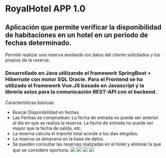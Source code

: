 # RoyalHotel APP 1.0
## Aplicación que permite verificar la disponibilidad de habitaciones en un hotel en un periodo de fechas determinado.
Permite realizar una reserva anotando los datos del cliente solicitados y los propios de la reserva.

### Desarrollado en Java utilizando el framework SpringBoot + Hibernate con motor SQL Oracle. Para el Frontend se ha utilizado el framework Vue.JS basado en Javascript y la librería axios para la comunicación REST-API con el backend.

Características básicas:
* Buscar Disponibilidad en fechas.
* Las Fechas se comprueban: La fecha de entrada no puede ser anterior al dia en que se realiza la reserva. La fecha de entrada no puede ser mayor que la fecha de salida, etc.
* La reserva calcula el importe total acorde a los dias elegidos.
* La reserva se almacena en la base de datos.
* Se pueden consultar las reservas realizadas en el hotel y eliminar la que que se considere oportuna.
![](https://user-images.githubusercontent.com/35290259/44307618-a05a3d80-a3a5-11e8-9943-6a828ab3b7e9.PNG)
![](https://user-images.githubusercontent.com/35290259/44307619-a0f2d400-a3a5-11e8-829c-6043fc073237.PNG)
![](https://user-images.githubusercontent.com/35290259/44307620-a0f2d400-a3a5-11e8-84d9-8d8335a65bdb.PNG)
![](https://user-images.githubusercontent.com/35290259/44307621-a0f2d400-a3a5-11e8-8122-cc662779f9a2.PNG)
